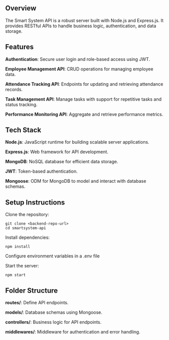## Overview

The Smart System API is a robust server built with Node.js and Express.js. It provides RESTful APIs to handle business logic, authentication, and data storage.

## Features

**Authentication**: Secure user login and role-based access using JWT.

**Employee Management API**: CRUD operations for managing employee data.

**Attendance Tracking API**: Endpoints for updating and retrieving attendance records.

**Task Management API**: Manage tasks with support for repetitive tasks and status tracking.

**Performance Monitoring API**: Aggregate and retrieve performance metrics.

## Tech Stack

**Node.js**: JavaScript runtime for building scalable server applications.

**Express.js**: Web framework for API development.

**MongoDB**: NoSQL database for efficient data storage.

**JWT**: Token-based authentication.

**Mongoose**: ODM for MongoDB to model and interact with database schemas.

## Setup Instructions

Clone the repository:
```
git clone <backend-repo-url>
cd smartsystem-api
```

Install dependencies:
```
npm install
```

Configure environment variables in a .env file

Start the server:
```
npm start
```

## Folder Structure

**routes/**: Define API endpoints.

**models/**: Database schemas using Mongoose.

**controllers/**: Business logic for API endpoints.

**middlewares/**: Middleware for authentication and error handling.
